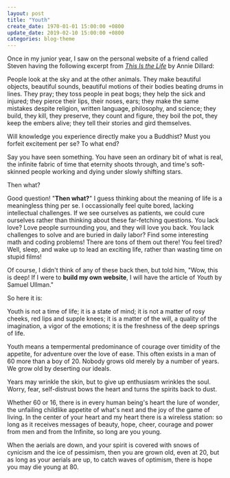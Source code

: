```yaml
---
layout: post
title: "Youth"
create_date: 1970-01-01 15:00:00 +0800
update_date: 2019-02-10 15:00:00 +0800
categories: blog-theme
---
```


Once in my junior year, I saw on the personal website of a friend called Steven having the following excerpt from [<i>This Is the Life</i>](http://www.billemory.com/dillard/dillard.html) by Annie Dillard:

<div class="quote">
<p>
People look at the sky and at the other animals. They make beautiful objects, beautiful sounds, beautiful motions of their bodies beating drums in lines. They pray; they toss people in peat bogs; they help the sick and injured; they pierce their lips, their noses, ears; they make the same mistakes despite religion, written language, philosophy, and science; they build, they kill, they preserve, they count and figure, they boil the pot, they keep the embers alive; they tell their stories and gird themselves.
</p>
<p>
Will knowledge you experience directly make you a Buddhist? Must you forfeit excitement per se? To what end?
</p>
<p>
Say you have seen something. You have seen an ordinary bit of what is real, the infinite fabric of time that eternity shoots through, and time's soft-skinned people working and dying under slowly shifting stars.
</p>
<p>
Then what?
</p>
</div>
Good question! "<b>Then what?</b>" I guess thinking about the meaning of life is a meaningless thing per se. I occassionally feel quite bored, lacking intellectual challenges. If we see ourselves as patients, we could cure ourselves rather than thinking about these far-fetching questions. You lack love? Love people surrounding you, and they will love you back. You lack challenges to solve and are buried in daily labor? Find some interesting math and coding problems! There are tons of them out there! You feel tired? Well, sleep, and wake up to lead an exciting life, rather than wasting time on stupid films!

Of course, I didn't think of any of these back then, but told him, "Wow, this is deep! If I were to <b>build my own website</b>, I will have the article of <i>Youth</i> by Samuel Ullman."

So here it is:
<div class="quote">
<p>
Youth is not a time of life; it is a state of mind; it is not a matter of rosy cheeks, red lips and supple knees; it is a matter of the will, a quality of the imagination, a vigor of the emotions; it is the freshness of the deep springs of life.
</p>
<p>
Youth means a tempermental predominance of courage over timidity of the appetite, for adventure over the love of ease. This often exists in a man of 60 more than a boy of 20. Nobody grows old merely by a number of years. We grow old by deserting our ideals.
</p>
<p>
Years may wrinkle the skin, but to give up enthusiasm wrinkles the soul. Worry, fear, self-distrust bows the heart and turns the spirits back to dust.
</p>
<p>
Whether 60 or 16, there is in every human being's heart the lure of wonder, the unfailing childlike appetite of what's next and the joy of the game of living. In the center of your heart and my heart there is a wireless station: so long as it receives messages of beauty, hope, cheer, courage and power from men and from the Infinite, so long are you young.
</p>
<p>
When the aerials are down, and your spirit is covered with snows of cynicism and the ice of pessimism, then you are grown old, even at 20, but as long as your aerials are up, to catch waves of optimism, there is hope you may die young at 80.
</p>
</div>